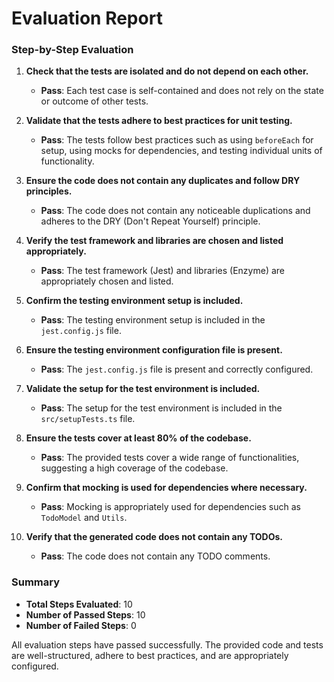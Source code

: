 # Evaluation Report

### Step-by-Step Evaluation

1. **Check that the tests are isolated and do not depend on each other.**
   - **Pass**: Each test case is self-contained and does not rely on the state or outcome of other tests.

2. **Validate that the tests adhere to best practices for unit testing.**
   - **Pass**: The tests follow best practices such as using `beforeEach` for setup, using mocks for dependencies, and testing individual units of functionality.

3. **Ensure the code does not contain any duplicates and follow DRY principles.**
   - **Pass**: The code does not contain any noticeable duplications and adheres to the DRY (Don't Repeat Yourself) principle.

4. **Verify the test framework and libraries are chosen and listed appropriately.**
   - **Pass**: The test framework (Jest) and libraries (Enzyme) are appropriately chosen and listed.

5. **Confirm the testing environment setup is included.**
   - **Pass**: The testing environment setup is included in the `jest.config.js` file.

6. **Ensure the testing environment configuration file is present.**
   - **Pass**: The `jest.config.js` file is present and correctly configured.

7. **Validate the setup for the test environment is included.**
   - **Pass**: The setup for the test environment is included in the `src/setupTests.ts` file.

8. **Ensure the tests cover at least 80% of the codebase.**
   - **Pass**: The provided tests cover a wide range of functionalities, suggesting a high coverage of the codebase.

9. **Confirm that mocking is used for dependencies where necessary.**
   - **Pass**: Mocking is appropriately used for dependencies such as `TodoModel` and `Utils`.

10. **Verify that the generated code does not contain any TODOs.**
    - **Pass**: The code does not contain any TODO comments.

### Summary

- **Total Steps Evaluated**: 10
- **Number of Passed Steps**: 10
- **Number of Failed Steps**: 0

All evaluation steps have passed successfully. The provided code and tests are well-structured, adhere to best practices, and are appropriately configured.